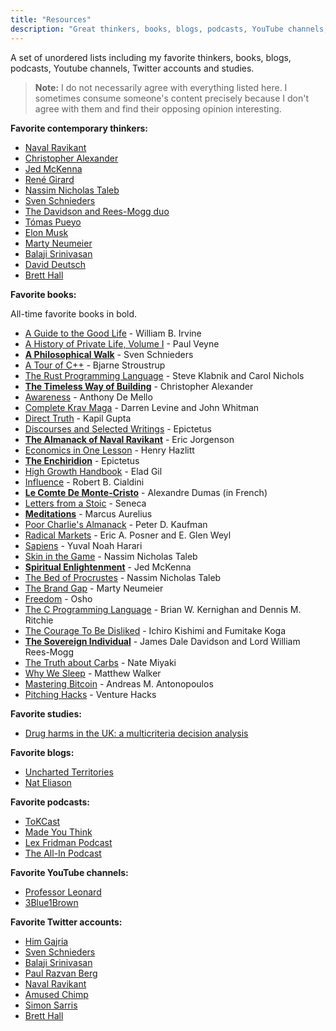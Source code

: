 ```yaml
---
title: "Resources"
description: "Great thinkers, books, blogs, podcasts, YouTube channels, Twitter accounts and studies."
---
```


A set of unordered lists including my favorite thinkers, books, blogs, podcasts, Youtube channels, Twitter accounts and studies.

> **Note:** I do not necessarily agree with everything listed here. I sometimes consume someone's content precisely because I don't agree with them and find their opposing opinion interesting.

**Favorite contemporary thinkers:**

-   [Naval Ravikant](https://twitter.com/naval)
-   [Christopher Alexander](https://en.wikipedia.org/wiki/Christopher_Alexander)
-   [Jed McKenna](https://www.wisefoolpress.com/)
-   [René Girard](https://iep.utm.edu/girard/)
-   [Nassim Nicholas Taleb](https://fs.blog/intellectual-giants/nassim-taleb/)
-   [Sven Schnieders](https://svenschnieders.com/)
-   [The Davidson and Rees-Mogg duo](https://www.amazon.com/Sovereign-Individual-Mastering-Transition-Information/dp/0684832720)
-   [Tómas Pueyo](https://twitter.com/tomaspueyo)
-   [Elon Musk](https://twitter.com/elonmusk/)
-   [Marty Neumeier](https://www.martyneumeier.com/)
-   [Balaji Srinivasan](https://balajis.com/)
-   [David Deutsch](https://www.daviddeutsch.org.uk/)
-   [Brett Hall](https://www.bretthall.org/)

**Favorite books:**

All-time favorite books in bold.

-   [A Guide to the Good Life](https://www.amazon.com/Guide-Good-Life-Ancient-Stoic/dp/0195374614) - William B. Irvine
-   [A History of Private Life, Volume I](https://www.amazon.com/History-Private-Life-Pagan-Byzantium/dp/0674399749/142-1284140-7612628?psc=1) - Paul Veyne
-   [**A Philosophical Walk**](https://twitter.com/SvenSchnieders/status/1358466385140146177) - Sven Schnieders
-   [A Tour of C++](https://www.amazon.com/Tour-2nd-Depth-Bjarne-Stroustrup/dp/0134997832) - Bjarne Stroustrup
-   [The Rust Programming Language](https://www.amazon.com/Rust-Programming-Language-Covers-2018/dp/1718500440) - Steve Klabnik and Carol Nichols
-   [**The Timeless Way of Building**](https://www.amazon.com/Timeless-Way-Building-Christopher-Alexander/dp/0195024028) - Christopher Alexander
-   [Awareness](https://www.amazon.com/Awareness-Opportunities-Reality-Anthony-Mello/dp/0385249373) - Anthony De Mello
-   [Complete Krav Maga](https://www.amazon.com/Complete-Krav-Maga-Self-Defense-Techniques/dp/1612435580) - Darren Levine and John Whitman
-   [Direct Truth](https://www.amazon.com/Direct-Truth-Uncompromising-non-prescriptive-questions/dp/1724334417) - Kapil Gupta
-   [Discourses and Selected Writings](https://www.amazon.com/Discourses-Selected-Writings-Penguin-Classics/dp/0140449469) - Epictetus
-   [**The Almanack of Naval Ravikant**](https://www.amazon.com/Almanack-Naval-Ravikant-Wealth-Happiness/dp/1544514212) - Eric Jorgenson
-   [Economics in One Lesson](https://www.amazon.com/Economics-One-Lesson-Shortest-Understand/dp/0517548232) - Henry Hazlitt
-   [**The Enchiridion**](https://www.amazon.com/Enchiridion-Epictetus/dp/152156034X) - Epictetus
-   [High Growth Handbook](https://www.amazon.com/High-Growth-Handbook-Elad-Gil/dp/1732265100) - Elad Gil
-   [Influence](https://www.amazon.com/Influence-Psychology-Persuasion-Robert-Cialdini/dp/006124189X) - Robert B. Cialdini
-   [**Le Comte De Monte-Cristo**](https://www.amazon.fr/Comte-Monte-Cristo-Int%C3%A9grale-trois-volumes/dp/1545401055?qsid=261-1227122-5354801&sres=2070405370%2CB09FC6HDDB%2C2072895642%2C2218978458%2CB08HGTJP3D%2C2070405923%2CB01CUZ7TNS%2CB00004VYAZ%2C2218971585%2CB09HJFMQWH%2CB094GY4DD6%2C2266295985%2C2070645134%2CB01NBKNCWD%2CB09FSCDXV9%2CB087G67MPG%2C2373492644%2C2266295993%2CB086FXR296%2C2012031706&srpt=ABIS_BOOK) - Alexandre Dumas (in French)
-   [Letters from a Stoic](https://www.amazon.com/Letters-Penguin-Classics-Lucius-Annaeus/dp/0140442103) - Seneca
-   [**Meditations**](https://www.amazon.com/Meditations-New-Translation-Marcus-Aurelius/dp/0812968255) - Marcus Aurelius
-   [Poor Charlie's Almanack](https://www.amazon.com/Poor-Charlies-Almanack-Charles-Expanded/dp/1578645018) - Peter D. Kaufman
-   [Radical Markets](https://www.amazon.com/Radical-Markets-Uprooting-Capitalism-Democracy/dp/0691196060) - Eric A. Posner and E. Glen Weyl
-   [Sapiens](https://www.amazon.com/Sapiens-Humankind-Yuval-Noah-Harari/dp/0062316117) - Yuval Noah Harari
-   [Skin in the Game](https://www.amazon.com/Skin-Game-Hidden-Asymmetries-Daily/dp/0425284646) - Nassim Nicholas Taleb
-   [**Spiritual Enlightenment**](https://www.amazon.com/Spiritual-Enlightenment-Damnedest-Thing-Trilogy/dp/0980184843) - Jed McKenna
-   [The Bed of Procrustes](https://www.amazon.com/Bed-Procrustes-Philosophical-Practical-Aphorisms/dp/0812982401) - Nassim Nicholas Taleb
-   [The Brand Gap](https://www.amazon.com/Brand-Gap-Distance-Business-Strategy/dp/0321348109) - Marty Neumeier
-   [Freedom](https://www.amazon.com/Freedom-Courage-Yourself-Insights-Living/dp/0312320701) - Osho
-   [The C Programming Language](https://www.amazon.com/Programming-Language-2nd-Brian-Kernighan/dp/0131103628) - Brian W. Kernighan and Dennis M. Ritchie
-   [The Courage To Be Disliked](https://www.amazon.com/Courage-Be-Disliked-yourself-happiness/dp/176063073X) - Ichiro Kishimi and Fumitake Koga
-   [**The Sovereign Individual**](https://www.amazon.com/Sovereign-Individual-Mastering-Transition-Information/dp/0684832720) - James Dale Davidson and Lord William Rees-Mogg
-   [The Truth about Carbs](https://www.amazon.com/Truth-about-Carbs-Amount-Year-Round/dp/194276152X) - Nate Miyaki
-   [Why We Sleep](https://www.amazon.com/Why-We-Sleep-Unlocking-Dreams/dp/1501144324) - Matthew Walker
-   [Mastering Bitcoin](https://www.amazon.com/Mastering-Bitcoin-Programming-Open-Blockchain/dp/1491954388) - Andreas M. Antonopoulos
-   [Pitching Hacks](https://www.amazon.com/Pitching-Hacks-pitch-startups-investors/dp/0557235596) - Venture Hacks

**Favorite studies:**

-   [Drug harms in the UK: a multicriteria decision analysis](https://www.thelancet.com/action/showPdf?pii=S0140-6736%2810%2961462-6)

**Favorite blogs:**

-   [Uncharted Territories](https://unchartedterritories.tomaspueyo.com/)
-   [Nat Eliason](https://www.nateliason.com/blog)

**Favorite podcasts:**

-   [ToKCast](https://www.bretthall.org/tokcast)
-   [Made You Think](https://madeyouthinkpodcast.com/)
-   [Lex Fridman Podcast](https://lexfridman.com/podcast/)
-   [The All-In Podcast](https://www.allinpodcast.co/)

**Favorite YouTube channels:**

-   [Professor Leonard](https://www.youtube.com/c/ProfessorLeonard)
-   [3Blue1Brown](https://www.youtube.com/c/3blue1brown)

**Favorite Twitter accounts:**

-   [Him Gajria](https://twitter.com/himgajria)
-   [Sven Schnieders](https://twitter.com/SvenSchnieders)
-   [Balaji Srinivasan](https://twitter.com/balajis)
-   [Paul Razvan Berg](https://twitter.com/PaulRBerg)
-   [Naval Ravikant](https://twitter.com/naval)
-   [Amused Chimp](https://twitter.com/AmuseChimp)
-   [Simon Sarris](https://twitter.com/simonsarris)
-   [Brett Hall](https://twitter.com/ToKTeacher)

